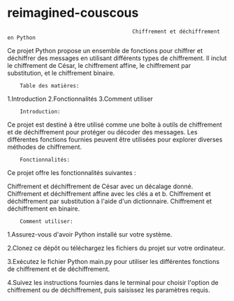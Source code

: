 # reimagined-couscous

                                            Chiffrement et déchiffrement en Python
Ce projet Python propose un ensemble de fonctions pour chiffrer et déchiffrer des messages en utilisant différents types de chiffrement. Il inclut le chiffrement de César, le chiffrement affine, le chiffrement par substitution, et le chiffrement binaire.

        Table des matières:
1.Introduction
2.Fonctionnalités
3.Comment utiliser



        Introduction:

Ce projet est destiné à être utilisé comme une boîte à outils de chiffrement et de déchiffrement pour protéger ou décoder des messages. Les différentes fonctions fournies peuvent être utilisées pour explorer diverses méthodes de chiffrement.



        Fonctionnalités:

Ce projet offre les fonctionnalités suivantes :

Chiffrement et déchiffrement de César avec un décalage donné.
Chiffrement et déchiffrement affine avec les clés a et b.
Chiffrement et déchiffrement par substitution à l'aide d'un dictionnaire.
Chiffrement et déchiffrement en binaire.



        Comment utiliser:
        
1.Assurez-vous d'avoir Python installé sur votre système.

2.Clonez ce dépôt ou téléchargez les fichiers du projet sur votre ordinateur.

3.Exécutez le fichier Python main.py pour utiliser les différentes fonctions de chiffrement et de déchiffrement.

4.Suivez les instructions fournies dans le terminal pour choisir l'option de chiffrement ou de déchiffrement, puis saisissez les paramètres requis.